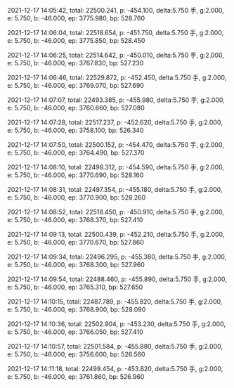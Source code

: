 2021-12-17 14:05:42, total: 22500.241, p: -454.100, delta:5.750 手, g:2.000, e: 5.750, b: -46.000, ep: 3775.980, bp: 528.760

2021-12-17 14:06:04, total: 22518.654, p: -451.750, delta:5.750 手, g:2.000, e: 5.750, b: -46.000, ep: 3775.850, bp: 528.450

2021-12-17 14:06:25, total: 22514.642, p: -450.010, delta:5.750 手, g:2.000, e: 5.750, b: -46.000, ep: 3767.830, bp: 527.230

2021-12-17 14:06:46, total: 22529.872, p: -452.450, delta:5.750 手, g:2.000, e: 5.750, b: -46.000, ep: 3769.070, bp: 527.690

2021-12-17 14:07:07, total: 22493.385, p: -455.980, delta:5.750 手, g:2.000, e: 5.750, b: -46.000, ep: 3760.660, bp: 527.080

2021-12-17 14:07:28, total: 22517.237, p: -452.620, delta:5.750 手, g:2.000, e: 5.750, b: -46.000, ep: 3758.100, bp: 526.340

2021-12-17 14:07:50, total: 22500.152, p: -454.470, delta:5.750 手, g:2.000, e: 5.750, b: -46.000, ep: 3764.490, bp: 527.370

2021-12-17 14:08:10, total: 22498.312, p: -454.590, delta:5.750 手, g:2.000, e: 5.750, b: -46.000, ep: 3770.690, bp: 528.160

2021-12-17 14:08:31, total: 22497.354, p: -455.180, delta:5.750 手, g:2.000, e: 5.750, b: -46.000, ep: 3770.900, bp: 528.260

2021-12-17 14:08:52, total: 22518.450, p: -450.910, delta:5.750 手, g:2.000, e: 5.750, b: -46.000, ep: 3768.370, bp: 527.410

2021-12-17 14:09:13, total: 22500.439, p: -452.210, delta:5.750 手, g:2.000, e: 5.750, b: -46.000, ep: 3770.670, bp: 527.860

2021-12-17 14:09:34, total: 22496.295, p: -455.380, delta:5.750 手, g:2.000, e: 5.750, b: -46.000, ep: 3768.300, bp: 527.960

2021-12-17 14:09:54, total: 22488.460, p: -455.890, delta:5.750 手, g:2.000, e: 5.750, b: -46.000, ep: 3765.310, bp: 527.650

2021-12-17 14:10:15, total: 22487.789, p: -455.820, delta:5.750 手, g:2.000, e: 5.750, b: -46.000, ep: 3768.900, bp: 528.090

2021-12-17 14:10:36, total: 22502.904, p: -453.230, delta:5.750 手, g:2.000, e: 5.750, b: -46.000, ep: 3766.050, bp: 527.410

2021-12-17 14:10:57, total: 22501.584, p: -455.880, delta:5.750 手, g:2.000, e: 5.750, b: -46.000, ep: 3756.600, bp: 526.560

2021-12-17 14:11:18, total: 22499.454, p: -453.820, delta:5.750 手, g:2.000, e: 5.750, b: -46.000, ep: 3761.860, bp: 526.960